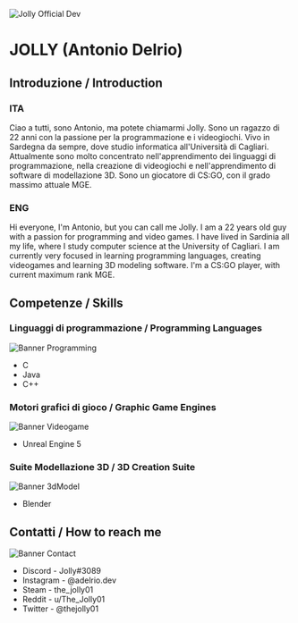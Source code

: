 ![Jolly Official Dev](https://user-images.githubusercontent.com/86883141/219606053-1554dafb-cee8-42ba-a8f6-3cac254b3abc.gif)

# JOLLY (Antonio Delrio)

## Introduzione / Introduction
### ITA
Ciao a tutti, sono Antonio, ma potete chiamarmi Jolly. Sono un ragazzo di 22 anni con la passione per la programmazione e i videogiochi. Vivo in Sardegna da sempre, dove studio informatica all'Università di Cagliari. Attualmente sono molto concentrato nell'apprendimento dei linguaggi di programmazione, nella creazione di videogiochi e nell'apprendimento di software di modellazione 3D. Sono un giocatore di CS:GO, con il grado massimo attuale MGE.
### ENG
Hi everyone, I'm Antonio, but you can call me Jolly. I am a 22 years old guy with a passion for programming and video games. I have lived in Sardinia all my life, where I study computer science at the University of Cagliari. I am currently very focused in learning programming languages, creating videogames and learning 3D modeling software. I'm a CS:GO player, with current maximum rank MGE.

## Competenze / Skills

### Linguaggi di programmazione / Programming Languages
![Banner Programming](https://user-images.githubusercontent.com/86883141/219610760-c2f07526-658b-4f0b-98e2-9082e35ed963.png)

- C
- Java
- C++

### Motori grafici di gioco / Graphic Game Engines
![Banner Videogame](https://user-images.githubusercontent.com/86883141/219610732-3e0eb6b9-82e5-4d70-b683-ae0986984d43.png)

- Unreal Engine 5

### Suite Modellazione 3D / 3D Creation Suite
![Banner 3dModel](https://user-images.githubusercontent.com/86883141/219610772-110cdb27-10a4-4384-944c-e785b9eb8bce.png)

- Blender

## Contatti / How to reach me
![Banner Contact](https://user-images.githubusercontent.com/86883141/219644378-dcf1a241-3cb3-4424-8f24-0aa1bf6547a7.png)

- Discord - Jolly#3089
- Instagram - @adelrio.dev
- Steam - the_jolly01
- Reddit - u/The_Jolly01
- Twitter - @thejolly01
<!---
TheJolly01/TheJolly01 is a ✨ special ✨ repository because its `README.md` (this file) appears on your GitHub profile.
You can click the Preview link to take a look at your changes.
--->
